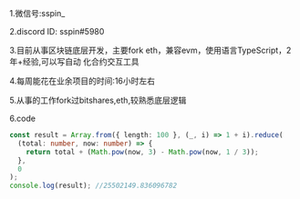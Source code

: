 1.微信号:sspin_ 

2.discord ID: sspin#5980

3.目前从事区块链底层开发，主要fork eth，兼容evm，使用语言TypeScript，2年+经验,可以写自动
化合约交互工具

4.每周能花在业余项目的时间:16小时左右

5.从事的工作fork过bitshares,eth,较熟悉底层逻辑

6.code
```ts
const result = Array.from({ length: 100 }, (_, i) => 1 + i).reduce(
  (total: number, now: number) => {
    return total + (Math.pow(now, 3) - Math.pow(now, 1 / 3));
  },
  0
);
console.log(result); //25502149.836096782
```